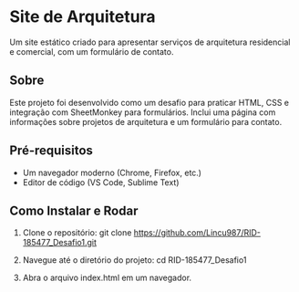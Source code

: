 # Site de Arquitetura

Um site estático criado para apresentar serviços de arquitetura residencial e comercial, com um formulário de contato.

## Sobre

Este projeto foi desenvolvido como um desafio para praticar HTML, CSS e integração com SheetMonkey para formulários. Inclui uma página com informações sobre projetos de arquitetura e um formulário para contato.

## Pré-requisitos

- Um navegador moderno (Chrome, Firefox, etc.)
- Editor de código (VS Code, Sublime Text)

## Como Instalar e Rodar

1. Clone o repositório:
   git clone https://github.com/Lincu987/RID-185477_Desafio1.git
2. Navegue até o diretório do projeto:
   cd RID-185477_Desafio1

3. Abra o arquivo index.html em um navegador.

